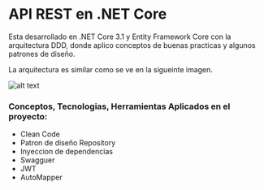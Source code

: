 # API REST en .NET Core
Esta desarrollado en .NET Core 3.1 y Entity Framework Core con la arquitectura DDD, donde aplico conceptos de buenas practicas y algunos patrones de diseño.

La arquitectura es similar como se ve en la sigueinte imagen.

![alt text](https://1.bp.blogspot.com/-f9QYYWLc1Uk/UoKzpDHYkkI/AAAAAAAACA4/OD1bq9MLYFY/s1600/DDD_png_pure.png)

### Conceptos, Tecnologias, Herramientas Aplicados en el proyecto:

* Clean Code
* Patron de diseño Repository
* Inyeccion de dependencias
* Swagguer
* JWT
* AutoMapper


